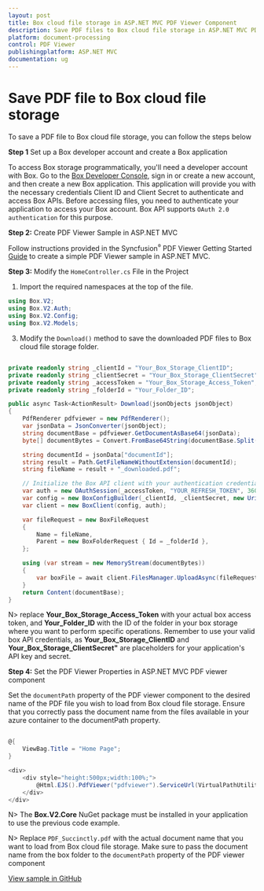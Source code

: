 ```yaml
---
layout: post
title: Box cloud file storage in ASP.NET MVC PDF Viewer Component
description: Save PDF files to Box cloud file storage in ASP.NET MVC PDF Viewer component of Syncfusion Essential JS 2 and more.
platform: document-processing
control: PDF Viewer
publishingplatform: ASP.NET MVC
documentation: ug
---
```


# Save PDF file to Box cloud file storage

To save a PDF file to Box cloud file storage, you can follow the steps below

**Step 1** Set up a Box developer account and create a Box application

To access Box storage programmatically, you'll need a developer account with Box. Go to the [Box Developer Console](https://developer.box.com/), sign in or create a new account, and then create a new Box application. This application will provide you with the necessary credentials Client ID and Client Secret to authenticate and access Box APIs. Before accessing files, you need to authenticate your application to access your Box account. Box API supports `OAuth 2.0 authentication` for this purpose.

**Step 2:** Create PDF Viewer Sample in ASP.NET MVC

Follow instructions provided in the Syncfusion<sup style="font-size:70%">&reg;</sup> PDF Viewer Getting Started [Guide](https://help.syncfusion.com/document-processing/pdf/pdf-viewer/asp-net-mvc/getting-started/-with-server-backed#integrate-pdf-viewer-into-an-aspnet-mvc-application) to create a simple PDF Viewer sample in ASP.NET MVC.

**Step 3:** Modify the `HomeController.cs` File in the Project

1. Import the required namespaces at the top of the file.

```csharp
using Box.V2;
using Box.V2.Auth;
using Box.V2.Config;
using Box.V2.Models;
```

3. Modify the `Download()` method to save the downloaded PDF files to Box cloud file storage folder.

```csharp

private readonly string _clientId = "Your_Box_Storage_ClientID";
private readonly string _clientSecret = "Your_Box_Storage_ClientSecret";
private readonly string _accessToken = "Your_Box_Storage_Access_Token";
private readonly string _folderId = "Your_Folder_ID";

public async Task<ActionResult> Download(jsonObjects jsonObject)
{
    PdfRenderer pdfviewer = new PdfRenderer();
    var jsonData = JsonConverter(jsonObject);
    string documentBase = pdfviewer.GetDocumentAsBase64(jsonData);
    byte[] documentBytes = Convert.FromBase64String(documentBase.Split(',')[1]);

    string documentId = jsonData["documentId"];
    string result = Path.GetFileNameWithoutExtension(documentId);
    string fileName = result + "_downloaded.pdf";

    // Initialize the Box API client with your authentication credentials
    var auth = new OAuthSession(_accessToken, "YOUR_REFRESH_TOKEN", 3600, "bearer");
    var config = new BoxConfigBuilder(_clientId, _clientSecret, new Uri("http://boxsdk")).Build();
    var client = new BoxClient(config, auth);

    var fileRequest = new BoxFileRequest
    {
        Name = fileName,
        Parent = new BoxFolderRequest { Id = _folderId },
    };

    using (var stream = new MemoryStream(documentBytes))
    {
        var boxFile = await client.FilesManager.UploadAsync(fileRequest, stream);
    }
    return Content(documentBase);
}

```

N> replace **Your_Box_Storage_Access_Token** with your actual box access token, and **Your_Folder_ID** with the ID of the folder in your box storage where you want to perform specific operations. Remember to use your valid box API credentials, as **Your_Box_Storage_ClientID** and **Your_Box_Storage_ClientSecret"** are placeholders for your application's API key and secret.

**Step 4:** Set the PDF Viewer Properties in ASP.NET MVC PDF viewer component

Set the `documentPath` property of the PDF viewer component to the desired name of the PDF file you wish to load from Box cloud file storage. Ensure that you correctly pass the document name from the files available in your azure container to the documentPath property.

```csharp

@{
    ViewBag.Title = "Home Page";
}

<div>
    <div style="height:500px;width:100%;">
        @Html.EJS().PdfViewer("pdfviewer").ServiceUrl(VirtualPathUtility.ToAbsolute("~/Home/")).DocumentPath("PDF_Succinctly.pdf").Render()
    </div>
</div>

```

N> The **Box.V2.Core** NuGet package must be installed in your application to use the previous code example.

N> Replace `PDF_Succinctly.pdf` with the actual document name that you want to load from Box cloud file storage. Make sure to pass the document name from the box folder to the `documentPath` property of the PDF viewer component

[View sample in GitHub](https://github.com/SyncfusionExamples/open-save-pdf-documents-in-box-cloud-file-storage)